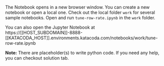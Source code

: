 The Notebook opens in a new browser window. You can create a new notebook or open a local one. Check out the local folder `work` for several sample notebooks. Open and run `tune-row-rate.ipynb` in the `work` folder.

You can also open the Jupyter Notebook at https://[[HOST_SUBDOMAIN]]-8888-[[KATACODA_HOST]].environments.katacoda.com/notebooks/work/tune-row-rate.ipynb

**Note:**
There are placeholder(s) to write python code. If you need any help, you can checkout solution tab.